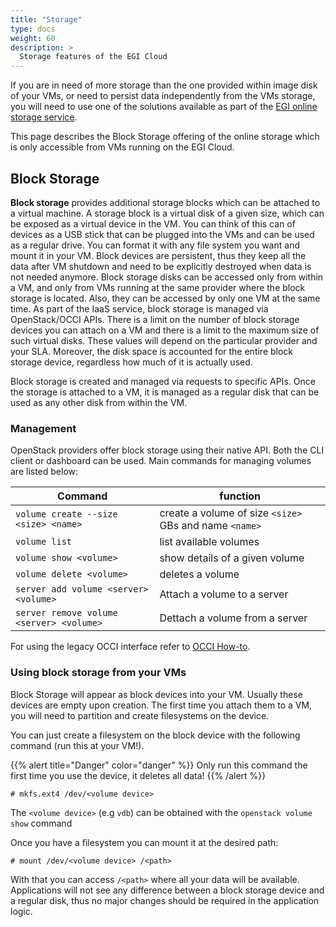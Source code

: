 ```yaml
---
title: "Storage"
type: docs
weight: 60
description: >
  Storage features of the EGI Cloud
---
```


If you are in need of more storage than the one provided within image
disk of your VMs, or need to persist data independently from the VMs
storage, you will need to use one of the solutions available as part
of the [EGI online storage service](../../online-storage/).

This page describes the Block Storage offering of the online
storage which is only accessible from VMs running on the EGI Cloud.

## Block Storage

**Block storage** provides additional storage blocks which can be
attached to a virtual machine. A storage block is a virtual disk of a
given size, which can be exposed as a virtual device in the VM. You can
think of this can of devices as a USB stick that can be plugged into the
VMs and can be used as a regular drive. You can format it with any file
system you want and mount it in your VM. Block devices are persistent,
thus they keep all the data after VM shutdown and need to be explicitly
destroyed when data is not needed anymore. Block storage disks can be
accessed only from within a VM, and only from VMs running at the same
provider where the block storage is located. Also, they can be accessed
by only one VM at the same time. As part of the IaaS service, block
storage is managed via OpenStack/OCCI APIs. There is a limit on the
number of block storage devices you can attach on a VM and there is a
limit to the maximum size of such virtual disks. These values will
depend on the particular provider and your SLA. Moreover, the disk space
is accounted for the entire block storage device, regardless how much of
it is actually used.

Block storage is created and managed via requests to specific APIs. Once
the storage is attached to a VM, it is managed as a regular disk that
can be used as any other disk from within the VM.

### Management

OpenStack providers offer block storage using their native API. Both the
CLI client or dashboard can be used. Main commands for managing volumes
are listed below:

| Command                                  | function |
| ---------------------------------------- | -------- |
| `volume create --size <size> <name>`     | create a volume of size `<size>` GBs and name `<name>` |
| `volume list`                            | list available volumes |
| `volume show <volume>`                   | show details of a given volume |
| `volume delete <volume>`                 | deletes a volume |
| `server add volume <server> <volume>`    | Attach a volume to a server |
| `server remove volume <server> <volume>` | Dettach a volume from a server |

For using the legacy OCCI interface refer to [OCCI
How-to](https://wiki.egi.eu/wiki/HOWTO11_How_to_use_the_rOCCI_Client#How_to_create_block_storage.3F).

### Using block storage from your VMs

Block Storage will appear as block devices into your VM. Usually these
devices are empty upon creation. The first time you attach them to a VM,
you will need to partition and create filesystems on the device.

You can just create a filesystem on the block device with the following
command (run this at your VM!).

{{% alert title="Danger" color="danger" %}}
Only run this command the first time you use the device, it deletes all
data!
{{% /alert %}}

``` {.console}
# mkfs.ext4 /dev/<volume device>
```

The `<volume device>` (e.g `vdb`) can be obtained with the
`openstack volume show` command

Once you have a filesystem you can mount it at the desired path:

``` {.console}
# mount /dev/<volume device> /<path>
```

With that you can access `/<path>` where all your data will be
available. Applications will not see any difference between a block
storage device and a regular disk, thus no major changes should be
required in the application logic.
